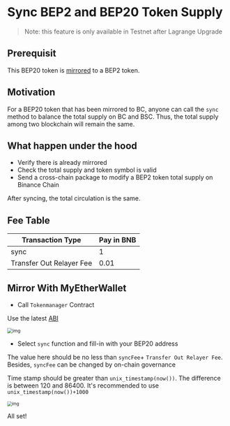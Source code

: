 # Sync BEP2 and BEP20 Token Supply

> Note: this feature is only available in Testnet after Lagrange Upgrade


## Prerequisit

This BEP20 token is [mirrored](./mirror.md) to a BEP2 token.

## Motivation

For a BEP20 token that has been mirrored to BC, anyone can call the `sync` method to balance the total supply on BC and BSC. Thus, the total supply among two blockchain will remain the same.

## What happen under the hood

- Verify there is already mirrored
- Check the total supply and token symbol is valid
- Send a cross-chain package to modify a BEP2 token total supply on Binance Chain


After syncing, the total circulation is the same.


## Fee Table

Transaction Type  | Pay in BNB |
-- | -- |
sync| 1 |
Transfer Out Relayer Fee|0.01|

## Mirror With MyEtherWallet

- Call `Tokenmanager` Contract

Use the latest [ABI](https://github.com/binance-chain/bsc-genesis-contract/blob/master/abi/tokenmanager.abi )

<img src="https://lh5.googleusercontent.com/SYyvWVcLHELSE72JSXqBwMJB6Y50jMz5HgH6irmCbyxGwr-W_Hz-vbm4IqWXAqE2hvCAXaqNKfs28ZhGFtMrMrDgWvDfEkHPunnSuxSKPpLBtuxmiX-b5yRjfczENJxKDrqSAYWy" alt="img" style="zoom:75%;" />

- Select `sync` function and fill-in with your BEP20 address

The value here should be no less than  `syncFee`+ `Transfer Out Relayer Fee`. Besides, `syncFee` can be changed by on-chain governance

Time stamp should be greater than `unix_timestamp(now())`. The difference is between 120 and 86400. It's recommended to use `unix_timestamp(now())+1000`


<img src="https://lh5.googleusercontent.com/EIgRKIBY8unMsuSBa88jY_EXdJeO1WtaXTQLV905AZmPJDsN72chHcPZrDEWOeD8m1a1awEwP43Uh0eFURLXSKQvnfc3J9YzWLYuBvAeVwIwicKfLUZlCkvkR0NdWxkYWAQKa3Ii" alt="img" style="zoom:67%;" />

All set!